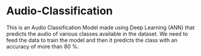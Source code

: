 # Audio-Classification

This is an Audio Classification Model made using Deep Learning (ANN) that predicts the audio of various classes available in the dataset. We need to feed the data to train the model and then it predicts the class with an accuracy of more than 80 %.
